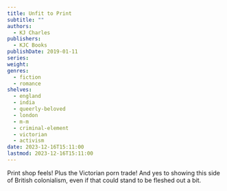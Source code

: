 ```yaml
---
title: Unfit to Print
subtitle: ""
authors:
  - KJ Charles
publishers:
  - KJC Books
publishDate: 2019-01-11
series: 
weight: 
genres:
  - fiction
  - romance
shelves:
  - england
  - india
  - queerly-beloved
  - london
  - m-m
  - criminal-element
  - victorian
  - activism
date: 2023-12-16T15:11:00
lastmod: 2023-12-16T15:11:00
---
```

Print shop feels! Plus the Victorian porn trade! And yes to showing this side of British colonialism, even if that could stand to be fleshed out a bit. 